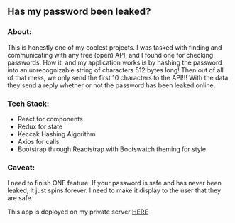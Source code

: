 ## Has my password been leaked?

### About:
This is honestly one of my coolest projects. I was tasked with finding and communicating with any free (open) API, and I found one for checking passwords.
How it, and my application works is by hashing the password into an unrecognizable string of characters 512 bytes long! Then out of all of that mess, we only send the first 10 characters to the API!!! With the data they send a reply whether or not the password has been leaked online.

### Tech Stack:
- React for components
- Redux for state
- Keccak Hashing Algorithm
- Axios for calls
- Bootstrap through Reactstrap with Bootswatch theming for style

### Caveat:
I need to finish ONE feature. If your password is safe and has never been leaked, it just spins forever. I need to make it display to the user that they are safe.

This app is deployed on my private server [HERE](https://pw.danielmattox.com)